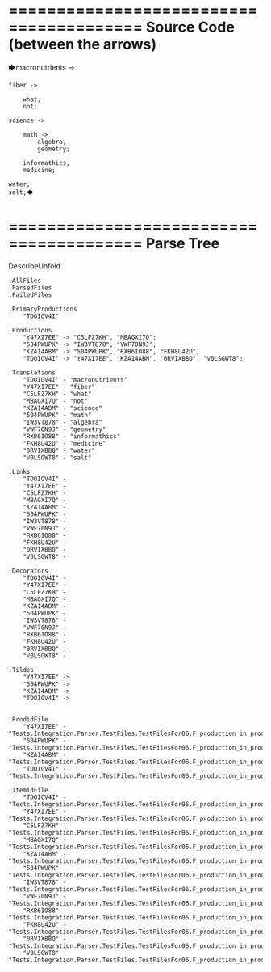 ========================================
Source Code (between the arrows)
========================================

🡆macronutrients ->

    fiber ->

        what,
        not;
	
	science ->
		
		math ->
			algebra,
			geometry;
			
		informathics,
		medicine;
    
    water,
    salt;🡄

========================================
Parse Tree
========================================
DescribeUnfold

    .AllFiles
    .ParsedFiles
    .FailedFiles

    .PrimaryProductions
        "TDOIGV4I" 

    .Productions
        "Y47XI7EE" -> "C5LFZ7KH", "MBAGXI7Q";
        "504PWUPK" -> "IW3VT878", "VWF70N9J";
        "KZA14ABM" -> "504PWUPK", "RXB6IO88", "FKH8U42U";
        "TDOIGV4I" -> "Y47XI7EE", "KZA14ABM", "0RVIXBBQ", "V0LSGWT8";

    .Translations
        "TDOIGV4I" - "macronutrients"
        "Y47XI7EE" - "fiber"
        "C5LFZ7KH" - "what"
        "MBAGXI7Q" - "not"
        "KZA14ABM" - "science"
        "504PWUPK" - "math"
        "IW3VT878" - "algebra"
        "VWF70N9J" - "geometry"
        "RXB6IO88" - "informathics"
        "FKH8U42U" - "medicine"
        "0RVIXBBQ" - "water"
        "V0LSGWT8" - "salt"

    .Links
        "TDOIGV4I" - 
        "Y47XI7EE" - 
        "C5LFZ7KH" - 
        "MBAGXI7Q" - 
        "KZA14ABM" - 
        "504PWUPK" - 
        "IW3VT878" - 
        "VWF70N9J" - 
        "RXB6IO88" - 
        "FKH8U42U" - 
        "0RVIXBBQ" - 
        "V0LSGWT8" - 

    .Decorators
        "TDOIGV4I" - 
        "Y47XI7EE" - 
        "C5LFZ7KH" - 
        "MBAGXI7Q" - 
        "KZA14ABM" - 
        "504PWUPK" - 
        "IW3VT878" - 
        "VWF70N9J" - 
        "RXB6IO88" - 
        "FKH8U42U" - 
        "0RVIXBBQ" - 
        "V0LSGWT8" - 

    .Tildes
        "Y47XI7EE" -> 
        "504PWUPK" -> 
        "KZA14ABM" -> 
        "TDOIGV4I" -> 


    .ProdidFile
        "Y47XI7EE" - "Tests.Integration.Parser.TestFiles.TestFilesFor06.F_production_in_production6.ds"
        "504PWUPK" - "Tests.Integration.Parser.TestFiles.TestFilesFor06.F_production_in_production6.ds"
        "KZA14ABM" - "Tests.Integration.Parser.TestFiles.TestFilesFor06.F_production_in_production6.ds"
        "TDOIGV4I" - "Tests.Integration.Parser.TestFiles.TestFilesFor06.F_production_in_production6.ds"

    .ItemidFile
        "TDOIGV4I" - "Tests.Integration.Parser.TestFiles.TestFilesFor06.F_production_in_production6.ds"
        "Y47XI7EE" - "Tests.Integration.Parser.TestFiles.TestFilesFor06.F_production_in_production6.ds"
        "C5LFZ7KH" - "Tests.Integration.Parser.TestFiles.TestFilesFor06.F_production_in_production6.ds"
        "MBAGXI7Q" - "Tests.Integration.Parser.TestFiles.TestFilesFor06.F_production_in_production6.ds"
        "KZA14ABM" - "Tests.Integration.Parser.TestFiles.TestFilesFor06.F_production_in_production6.ds"
        "504PWUPK" - "Tests.Integration.Parser.TestFiles.TestFilesFor06.F_production_in_production6.ds"
        "IW3VT878" - "Tests.Integration.Parser.TestFiles.TestFilesFor06.F_production_in_production6.ds"
        "VWF70N9J" - "Tests.Integration.Parser.TestFiles.TestFilesFor06.F_production_in_production6.ds"
        "RXB6IO88" - "Tests.Integration.Parser.TestFiles.TestFilesFor06.F_production_in_production6.ds"
        "FKH8U42U" - "Tests.Integration.Parser.TestFiles.TestFilesFor06.F_production_in_production6.ds"
        "0RVIXBBQ" - "Tests.Integration.Parser.TestFiles.TestFilesFor06.F_production_in_production6.ds"
        "V0LSGWT8" - "Tests.Integration.Parser.TestFiles.TestFilesFor06.F_production_in_production6.ds"


